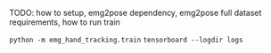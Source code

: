 TODO: how to setup, emg2pose dependency, emg2pose full dataset requirements, how to run train

`python -m emg_hand_tracking.train`
`tensorboard --logdir logs`